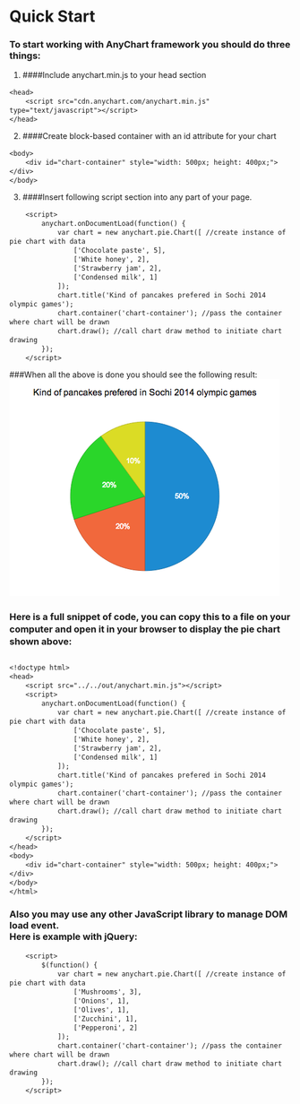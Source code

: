 Quick Start
===========
### To start working with AnyChart framework you should do three things:

1. ####Include anychart.min.js to your head section<br>
```
<head>
    <script src="cdn.anychart.com/anychart.min.js" type="text/javascript"></script>
</head>
```
2. ####Create block-based container with an id attribute for your chart<br>
```
<body>
    <div id="chart-container" style="width: 500px; height: 400px;"></div>
</body>
```
3. ####Insert following script section into any part of your page.<br>
```
    <script>
        anychart.onDocumentLoad(function() {
            var chart = new anychart.pie.Chart([ //create instance of pie chart with data
                ['Chocolate paste', 5],
                ['White honey', 2],
                ['Strawberry jam', 2],
                ['Сondensed milk', 1]
            ]);
            chart.title('Kind of pancakes prefered in Sochi 2014 olympic games');
            chart.container('chart-container'); //pass the container where chart will be drawn
            chart.draw(); //call chart draw method to initiate chart drawing
        });
    </script>
```

###When all the above is done you should see the following result:
![Simple pie chart](../images/pie-chart.png)

<h3 style="line-height:22px;padding-bottom:10px;">Here is a full snippet of code, you can copy this to a file on your computer and open it in your browser to display the pie chart shown above:
</h3>


```
<!doctype html>
<head>
    <script src="../../out/anychart.min.js"></script>
    <script>
        anychart.onDocumentLoad(function() {
            var chart = new anychart.pie.Chart([ //create instance of pie chart with data
                ['Chocolate paste', 5],
                ['White honey', 2],
                ['Strawberry jam', 2],
                ['Сondensed milk', 1]
            ]);
            chart.title('Kind of pancakes prefered in Sochi 2014 olympic games');
            chart.container('chart-container'); //pass the container where chart will be drawn
            chart.draw(); //call chart draw method to initiate chart drawing
        });
    </script>
</head>
<body>
	<div id="chart-container" style="width: 500px; height: 400px;"></div>
</body>
</html>
```














### Also you may use any other JavaScript library to manage DOM load event.<br> Here is example with jQuery:

```
	<script>
	    $(function() {
	        var chart = new anychart.pie.Chart([ //create instance of pie chart with data
	            ['Mushrooms', 3],
	            ['Onions', 1],
	            ['Olives', 1],
	            ['Zucchini', 1],
	            ['Pepperoni', 2]
	        ]);
	        chart.container('chart-container'); //pass the container where chart will be drawn
	        chart.draw(); //call chart draw method to initiate chart drawing
	    });
	</script>
```



